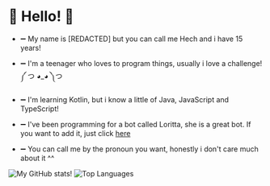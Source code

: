 # 👋 Hello! 👋

- ➖ My name is [REDACTED] but you can call me Hech and i have 15 years!

- ➖ I'm a teenager who loves to program things, usually i love a challenge! ༼ つ ◕_◕ ༽つ

- ➖ I'm learning Kotlin, but i know a little of Java, JavaScript and TypeScript!

- ➖ I've been programming for a bot called Loritta, she is a great bot. If you want to add it, just click [here](https://loritta.website/)

- ➖ You can call me by the pronoun you want, honestly i don't care much about it ^^

![My GitHub stats!](https://github-readme-stats.vercel.app/api?username=hechfx&show_icons=true&theme=dracula)
![Top Languages](https://github-readme-stats.vercel.app/api/top-langs/?username=hechfx&layout=compact)
